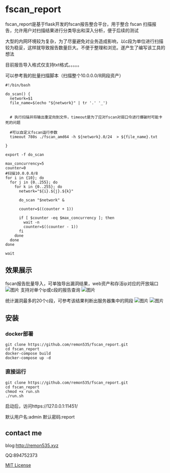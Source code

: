 # fscan_report
fscan_report是基于flask开发的fscan报告整合平台，用于整合 fscan 扫描报告，允许用户对扫描结果进行分类导出和深入分析，便于后续的测试

大型的内网环境较为复杂，为了尽量避免对业务造成影响，以c段为单位进行扫描较为稳妥，这样就导致报告数量巨大。不便于整理和浏览。遂产生了编写该工具的想法

目前报告导入格式仅支持txt格式。。。。。


可以参考我的批量扫描脚本（扫描整个10.0.0.0/8网段资产）
```
#!/bin/bash

do_scan() {
  network=$1
  file_name=$(echo "${network}" | tr '.' '_')
  

  # 执行扫描并将输出重定向到文件，timeout是为了应对fscan对弱口令进行爆破时可能卡死的问题

  #可以自定义fscan运行参数
  timeout 780s ./fscan_amd64 -h ${network}.0/24  > ${file_name}.txt    

}

export -f do_scan

max_concurrency=5
counter=0
#扫描10.0.0.0/8
for i in {10}; do
  for j in {0..255}; do
    for k in {0..255}; do
      network="${i}.${j}.${k}"

      do_scan "$network" &

      counter=$((counter + 1))

      if [ $counter -eq $max_concurrency ]; then
        wait -n
        counter=$((counter - 1))
      fi
    done
  done
done

wait

```
## 效果展示
fscan报告批量导入，可单独导出漏洞结果，web资产和存活ip对应的开放端口
![图片](https://github.com/remon535/fscan_report/assets/51557121/6a21d368-eb7b-4668-87a9-c4af9c3e25e4)
支持对单个ip或c段的报告查询
![图片](https://github.com/remon535/fscan_report/assets/51557121/1fb02b3f-69e0-44a2-a0f4-1752ecbaf9c8)

统计漏洞最多的20个c段，可参考该结果判断出服务器集中的网段
![图片](https://github.com/remon535/fscan_report/assets/51557121/7e21bd89-94ea-48ed-9762-b1b9f5c29c3f)
![图片](https://github.com/remon535/fscan_report/assets/51557121/76693e02-f7d2-4be5-a0fd-10b373a84110)



## 安装
### docker部署
```
git clone https://github.com/remon535/fscan_report.git
cd fscan_report
docker-compose build
docker-compose up -d
```
### 直接运行
```
git clone https://github.com/remon535/fscan_report.git
cd fscan_report
chmod +x run.sh
./run.sh
```
启动后，访问https://127.0.0.1:11451/

默认用户名:admin 默认密码:report 


## contact me
blog:http://remon535.xyz

QQ:894752373


[MIT License](LICENSE)
